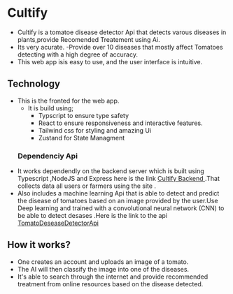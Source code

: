 # Cultify
- Cultify is a tomatoe disease detector Api that detects varous diseases in plants,provide Recomended Treatement using Ai.
- Its very acurate.
-Provide over 10 diseases   that mostly affect  Tomatoes  detecting with a high  degree of accuracy.
- This web app isis easy to  use, and the user interface is intuitive. 

## Technology
- This is the fronted for the web app.
    - It is build using;
       - Typscript to ensure type safety
       - React to ensure  responsiveness and interactive features.
       - Tailwind css for styling and amazing Ui
       - Zustand for State Managment
    ### Dependenciy Api
- It works dependendly on  the backend server which is built using Typescript ,NodeJS and  Express here is the link  [Cultify Backend ](https://github.com/glennin-codes/CultifyBackend.git) .That collects data  all users or farmers using the site .
- Also includes a machine learning Api that is able to detect and predict the disease  of tomatoes based on an image provided by the user.Use Deep learning and trained with a convolutional neural network (CNN) to be able to detect desases .Here is the link to the api [TomatoDeseaseDetectorApi](https://github.com/glennin-codes/TomatoeDeseaseDetector.git)

## How it works?

- One creates an account and uploads an image of a tomato.
- The AI will then classify the image into one of the diseases.
- It's able to search through the internet and provide recommended treatment from online resources based on the disease detected.

